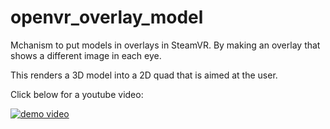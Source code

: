# openvr_overlay_model
Mchanism to put models in overlays in SteamVR. By making an overlay that shows a different image in each eye. 

This renders a 3D model into a 2D quad that is aimed at the user.

Click below for a youtube video:

[![demo video](https://img.youtube.com/vi/RwS3-Y5tR_k/0.jpg)](https://www.youtube.com/watch?v=RwS3-Y5tR_k)